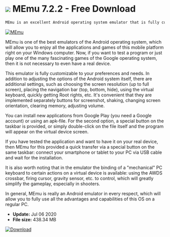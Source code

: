 # ![](https://cdn.softexe.net/static/icon/4/memu-4262.png) MEmu 7.2.2 - Free Download

```sh
MEmu is an excellent Android operating system emulator that is fully customized to the user's preferences and needs, and allows you to enjoy your favorite mobile games and applications on a desktop PC or laptop running Windows
```
[![MEmu](https:https://tse2.mm.bing.net/th?id=OIP.m6naPIUNcp3tNaUfo69-swHaDu&pid=Api)](https://softexe.net/win/system/emulators/memu:dbfb.html)

MEmu is one of the best emulators of the Android operating system, which will allow you to enjoy all the applications and games of this mobile platform right on your Windows computer. Now, if you want to test a program or just play one of the many fascinating games of the Google operating system, then it is not necessary to even have a real device.

This emulator is fully customizable to your preferences and needs. In addition to adjusting the options of the Android system itself, there are additional settings, such as choosing the screen resolution (up to full screen), placing the navigation bar (top, bottom, hide), using the virtual keyboard, quickly getting Root rights, etc. It's convenient that they are implemented separately buttons for screenshot, shaking, changing screen orientation, clearing memory, adjusting volume.

You can install new applications from Google Play (you need a Google account) or using an apk-file. For the second option, a special button on the taskbar is provided, or simply double-click on the file itself and the program will appear on the virtual device screen.

If you have tested the application and want to have it on your real device, then MEmu for this provided a quick transfer via a special button on the same taskbar: connect your smartphone or tablet to your PC via USB cable and wait for the installation.

It is also worth noting that in the emulator the binding of a "mechanical" PC keyboard to certain actions on a virtual device is available: using the AWDS crossbar, firing cursor, gravity sensor, etc. to control, which will greatly simplify the gameplay, especially in shooters.

In general, MEmu is really an Android emulator in every respect, which will allow you to fully use all the advantages and capabilities of this OS on a regular PC.


- **Update:** Jul 06 2020
- **File size:** 438.34 MB

[![Download](https://cdn.softexe.net/static/img/download.png)](https://softexe.net/win/system/emulators/memu:dbfb.html)

